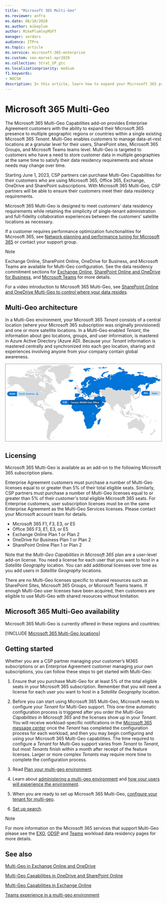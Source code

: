 ```yaml
---
title: "Microsoft 365 Multi-Geo"
ms.reviewer: anfra
ms.date: 08/10/2020
ms.author: mikeplum
author: MikePlumleyMSFT
manager: serdars
audience: ITPro
ms.topic: article
ms.service: microsoft-365-enterprise
ms.custom: seo-marvel-apr2020
ms.collection: Strat_SP_gtc
ms.localizationpriority: medium
f1.keywords:
- NOCSH
description: In this article, learn how to expand your Microsoft 365 presence to multiple geographic regions with Microsoft 365 Multi-Geo.
---
```


# Microsoft 365 Multi-Geo

The Microsoft 365 Multi-Geo Capabilities add-on provides Enterprise Agreement customers with the ability to expand their Microsoft 365 presence to multiple geographic regions or countries within a single existing Microsoft 365 _Tenant_. Multi-Geo enables customers to manage data-at-rest locations at a granular level for their users, SharePoint sites, Microsoft 365 Groups, and Microsoft Teams teams level. Multi-Geo is targeted to customers who have a need to store customer data in multiple geographies at the same time to satisfy their data residency requirements and whose needs may change over time.
  
Starting June 1, 2023, CSP partners can purchase Multi-Geo Capabilities for their customers who are using Microsoft 365, Office 365, Exchange, OneDrive and SharePoint subscriptions. With Microsoft 365 Multi-Geo, CSP partners will be able to ensure their customers meet their data residency requirements.    
  
Microsoft 365 Multi-Geo is designed to meet customers' data residency requirements while retaining the simplicity of single-tenant administration and full-fidelity collaboration experiences between the customers' satellite locations as necessary.

If a customer requires performance optimization functionalities for Microsoft 365, see <a href="https://support.office.com/article/e5f1228c-da3c-4654-bf16-d163daee8848" target="_blank">Network planning and performance tuning for Microsoft 365</a> or contact your support group.

>[!NOTE]
>Exchange Online, SharePoint Online, OneDrive for Business, and Microsoft Teams are available for Multi-Geo configuration. See the data residency commitment sections for [Exchange Online](m365-dr-workload-exo.md), [SharePoint Online and OneDrive for Business](m365-dr-workload-spo.md), and [Microsoft Teams](m365-dr-workload-teams.md#data-residency-commitments-available) for more details.

For a video introduction to Microsoft 365 Multi-Geo, see [SharePoint Online and OneDrive Multi-Geo to control where your data resides](https://www.youtube.com/watch?v=Do9U3JuROhk).

## Multi-Geo architecture

In a Multi-Geo environment, your Microsoft 365 _Tenant_ consists of a central location (where your Microsoft 365 subscription was originally provisioned) and one or more satellite locations. In a Multi-Geo enabled _Tenant_, the information about geo locations, groups, and user information, is mastered in Azure Active Directory (Azure AD). Because your _Tenant_ information is mastered centrally and synchronized into each geo location, sharing and experiences involving anyone from your company contain global awareness.

![Screenshot of multi-geo map from the SharePoint admin center.](../media/multi-geo-world-map.png)

## Licensing

Microsoft 365 Multi-Geo is available as an add-on to the following Microsoft 365 subscription plans.

Enterprise Agreement customers must purchase a number of Multi-Geo licenses equal to or greater than 5% of their total eligible seats. Similarly, CSP partners must purchase a number of Multi-Geo licenses equal to or greater than 5% of their customer's total eligible Microsoft 365 seats. For Enterprise customers, user subscription licenses must be on the same Enterprise Agreement as the Multi-Geo Services licenses. Please contact your Microsoft account team for details.

- Microsoft 365 F1, F3, E3, or E5
- Office 365 F3, E1, E3, or E5
- Exchange Online Plan 1 or Plan 2
- OneDrive for Business Plan 1 or Plan 2
- SharePoint Online Plan 1 or Plan 2

Note that the _Multi-Geo Capabilities in Microsoft 365_ plan are a user-level add-on license. You need a license for each user that you want to host in a _Satellite Geography_ location. You can add additional licenses over time as you add users in _Satellite Geography_ locations.

There are no Multi-Geo licenses specific to shared resources such as SharePoint Sites, Microsoft 365 Groups, or Microsoft Teams teams. If enough Multi-Geo user licenses have been acquired, then customers are eligible to use Multi-Geo with shared resources without limitation.

## Microsoft 365 Multi-Geo availability

Microsoft 365 Multi-Geo is currently offered in these regions and countries:

[!INCLUDE [Microsoft 365 Multi-Geo locations](../includes/microsoft-365-multi-geo-locations.md)]

## Getting started

Whether you are a CSP partner managing your customer’s M365 subscriptions or an Enterprise Agreement customer managing your own subscriptions, you can follow these steps to get started with Multi-Geo:

1. Ensure that you purchase Multi-Geo for at least 5% of the total eligible seats in your Microsoft 365 subscription. Remember that you will need a license for each user you want to host in a _Satellite Geography_ location. 

2. Before you can start using Microsoft 365 Multi-Geo, Microsoft needs to configure your _Tenant_ for Multi-Geo support. This one-time automatic configuration process is triggered after you order the _Multi-Geo Capabilities in Microsoft 365_ and the licenses show up in your _Tenant_. You will receive workload-specific notifications in the [Microsoft 365 message center](https://support.office.com/article/38FB3333-BFCC-4340-A37B-DEDA509C2093) once the _Tenant_ has completed the configuration process for each workload, and then you may begin configuring and using your Microsoft 365 Multi-Geo capabilities. The time required to configure a _Tenant_ for Multi-Geo support varies from _Tenant_ to _Tenant_, but most _Tenants_ finish within a month after receipt of the feature licenses. Larger or more complex _Tenants_ may require more time to complete the configuration process.

3. Read [Plan your multi-geo environment](plan-for-multi-geo.md).

4. Learn about [administering a multi-geo environment](administering-a-multi-geo-environment.md) and [how your users will experience the environment](multi-geo-user-experience.md).

5. When you are ready to set up Microsoft 365 Multi-Geo, [configure your tenant for multi-geo](multi-geo-tenant-configuration.md).

6. [Set up search](configure-search-for-multi-geo.md).
  
> [!NOTE]
> For more information on the Microsoft 365 services that support Multi-Geo please see the [EXO](m365-dr-workload-exo.md), [ODSP](m365-dr-workload-spo.md) and [Teams](m365-dr-workload-teams.md) workload data residency pages for more details.


## See also

[Multi-Geo in Exchange Online and OneDrive](https://Aka.ms/GoMultiGeo)

[Multi-Geo Capabilities in OneDrive and SharePoint Online](multi-geo-capabilities-in-onedrive-and-sharepoint-online-in-microsoft-365.md)

[Multi-Geo Capabilities in Exchange Online](multi-geo-capabilities-in-exchange-online.md)

[Teams experience in a multi-geo environment](/microsoftteams/teams-experience-o365odb-spo-multi-geo)
